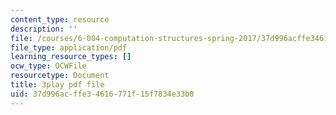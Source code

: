 ```yaml
---
content_type: resource
description: ''
file: /courses/6-004-computation-structures-spring-2017/37d996acffe34616771f15f7834e33b0_xvojobO-1Hw.pdf
file_type: application/pdf
learning_resource_types: []
ocw_type: OCWFile
resourcetype: Document
title: 3play pdf file
uid: 37d996ac-ffe3-4616-771f-15f7834e33b0
---
```

